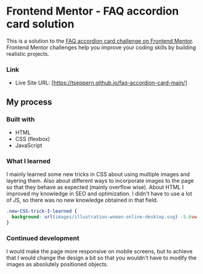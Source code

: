 # Frontend Mentor - FAQ accordion card solution

This is a solution to the [FAQ accordion card challenge on Frontend Mentor](https://www.frontendmentor.io/challenges/faq-accordion-card-XlyjD0Oam). Frontend Mentor challenges help you improve your coding skills by building realistic projects. 

### Link

- Live Site URL: [https://tseppern.github.io/faq-accordion-card-main/]

## My process

### Built with

- HTML
- CSS (flexbox)
- JavaScript

### What I learned

I mainly learned some new tricks in CSS about using multiple images and layering them. Also about different ways to incorporate images to the page so that they behave as expected (mainly overflow wise). About HTML I improved my knowledge in SEO and optimization. I didn't have to use a lot of JS, so there was no new knowledge obtained in that field. 


```css
.new-CSS-trick-I-learned {
  background: url(images/illustration-woman-online-desktop.svg) -5.6vw 3vw / 32vw no-repeat, url(images/bg-pattern-desktop.svg) -30vw -14vw / 110vh no-repeat;
}
```

### Continued development

I would make the page more responsive on mobile screens, but to achieve that I would change the design a bit so that you wouldn't have to modify the images as absolutely positioned objects.
